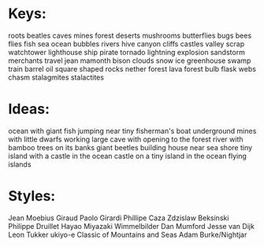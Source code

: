 # Keys:

roots
beatles
caves
mines
forest
deserts
mushrooms
butterflies
bugs
bees
flies
fish
sea
ocean
bubbles
rivers
hive
canyon
cliffs
castles
valley
scrap
watchtower
lighthouse
ship
pirate
tornado
lightning
explosion
sandstorm
merchants
travel
jean
mamonth
bison
clouds
snow
ice
greenhouse
swamp
train
barrel
oil
square shaped
rocks
nether forest
lava forest
bulb
flask
webs
chasm
stalagmites
stalactites

# Ideas:

ocean with giant fish jumping near tiny fisherman's boat
underground mines with little dwarfs working
large cave with opening to the forest
river with bamboo trees on its banks
giant beetles building house near sea shore
tiny island with a castle in the ocean
castle on a tiny island in the ocean
flying islands

# Styles:

Jean Moebius Giraud
Paolo Girardi
Phillipe Caza
Zdzislaw Beksinski
Philippe Druillet
Hayao Miyazaki
Wimmelbilder
Dan Mumford
Jesse van Dijk
Leon Tukker
ukiyo-e
Classic of Mountains and Seas
Adam Burke/Nightjar
